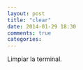 ```yaml
---
layout: post
title: "clear"
date: 2014-01-29 18:30
comments: true
categories: 
---
```

Limpiar la terminal.

